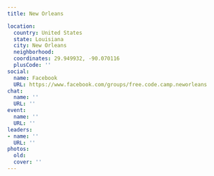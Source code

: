 ```yaml
---
title: New Orleans

location:
  country: United States
  state: Louisiana
  city: New Orleans
  neighborhood: 
  coordinates: 29.949932, -90.070116
  plusCode: ''
social:
  name: Facebook
  URL: https://www.facebook.com/groups/free.code.camp.neworleans
chat:
  name: ''
  URL: ''
event:
  name: ''
  URL: ''
leaders:
- name: ''
  URL: ''
photos:
  old: 
  cover: ''
---
```

